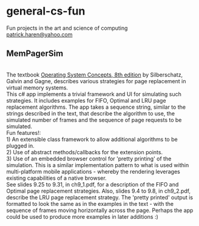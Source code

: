 general-cs-fun
==============

Fun projects in the art and science of computing<br>
patrick.haren@yahoo.com

MemPagerSim
-----------
<br>
The textbook <a href="http://www.wiley.com/WileyCDA/WileyTitle/productCd-EHEP000141.html">Operating System Concepts, 8th
edition</a> by Silberschatz, Galvin and Gagne, describes various strategies for page replacement in virtual memory systems. 
<br>
This c# app implements a trivial framework and UI for simulating such strategies. It includes examples for FIFO, Optimal 
and LRU page replacement algorithms. The app takes a sequence string, similar to the strings described in the text, that 
describe the algorithm to use, the simulated number of frames and the sequence of page requests to be simulated.
<br>
Fun features!:
<br>
1) An extensible class framework to allow additional algorithms to be plugged in.
<br>
2) Use of abstract methods/callbacks for the extension points.
<br>
3) Use of an embedded browser control for 'pretty printing' of the simulation. This is a similar implementation pattern to
   what is used within multi-platform mobile applications - whereby the rendering leverages existing capabilities of a 
   native browser.
<br>   
See slides 9.25 to 9.31, in ch9_1.pdf, for a description of the FIFO and Optimal page replacement strategies.
Also, slides 9.4 to 9.8, in ch9_2.pdf, describe the LRU page replacement strategy.
The 'pretty printed' output is formatted to look the same as in the examples in the text - with the sequence of frames
moving horizontally across the page. Perhaps the app could be used to produce more examples in later additions :)

